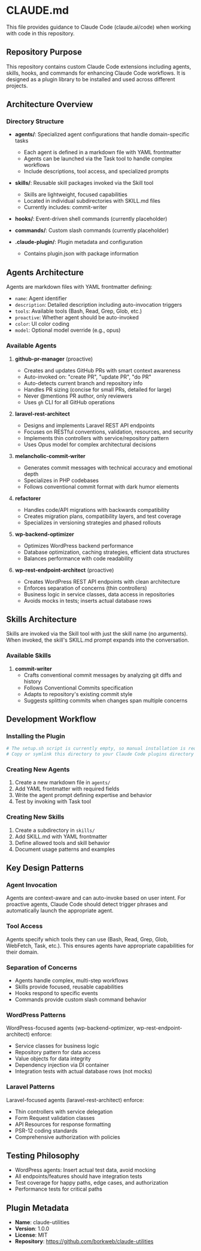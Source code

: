 # CLAUDE.md

This file provides guidance to Claude Code (claude.ai/code) when working with code in this repository.

## Repository Purpose

This repository contains custom Claude Code extensions including agents, skills, hooks, and commands for enhancing Claude Code workflows. It is designed as a plugin library to be installed and used across different projects.

## Architecture Overview

### Directory Structure

- **agents/**: Specialized agent configurations that handle domain-specific tasks
  - Each agent is defined in a markdown file with YAML frontmatter
  - Agents can be launched via the Task tool to handle complex workflows
  - Include descriptions, tool access, and specialized prompts

- **skills/**: Reusable skill packages invoked via the Skill tool
  - Skills are lightweight, focused capabilities
  - Located in individual subdirectories with SKILL.md files
  - Currently includes: commit-writer

- **hooks/**: Event-driven shell commands (currently placeholder)

- **commands/**: Custom slash commands (currently placeholder)

- **.claude-plugin/**: Plugin metadata and configuration
  - Contains plugin.json with package information

## Agents Architecture

Agents are markdown files with YAML frontmatter defining:
- `name`: Agent identifier
- `description`: Detailed description including auto-invocation triggers
- `tools`: Available tools (Bash, Read, Grep, Glob, etc.)
- `proactive`: Whether agent should be auto-invoked
- `color`: UI color coding
- `model`: Optional model override (e.g., opus)

### Available Agents

1. **github-pr-manager** (proactive)
   - Creates and updates GitHub PRs with smart context awareness
   - Auto-invoked on: "create PR", "update PR", "do PR"
   - Auto-detects current branch and repository info
   - Handles PR sizing (concise for small PRs, detailed for large)
   - Never @mentions PR author, only reviewers
   - Uses `gh` CLI for all GitHub operations

2. **laravel-rest-architect**
   - Designs and implements Laravel REST API endpoints
   - Focuses on RESTful conventions, validation, resources, and security
   - Implements thin controllers with service/repository pattern
   - Uses Opus model for complex architectural decisions

3. **melancholic-commit-writer**
   - Generates commit messages with technical accuracy and emotional depth
   - Specializes in PHP codebases
   - Follows conventional commit format with dark humor elements

4. **refactorer**
   - Handles code/API migrations with backwards compatibility
   - Creates migration plans, compatibility layers, and test coverage
   - Specializes in versioning strategies and phased rollouts

5. **wp-backend-optimizer**
   - Optimizes WordPress backend performance
   - Database optimization, caching strategies, efficient data structures
   - Balances performance with code readability

6. **wp-rest-endpoint-architect** (proactive)
   - Creates WordPress REST API endpoints with clean architecture
   - Enforces separation of concerns (thin controllers)
   - Business logic in service classes, data access in repositories
   - Avoids mocks in tests; inserts actual database rows

## Skills Architecture

Skills are invoked via the Skill tool with just the skill name (no arguments). When invoked, the skill's SKILL.md prompt expands into the conversation.

### Available Skills

1. **commit-writer**
   - Crafts conventional commit messages by analyzing git diffs and history
   - Follows Conventional Commits specification
   - Adapts to repository's existing commit style
   - Suggests splitting commits when changes span multiple concerns

## Development Workflow

### Installing the Plugin

```bash
# The setup.sh script is currently empty, so manual installation is required
# Copy or symlink this directory to your Claude Code plugins directory
```

### Creating New Agents

1. Create a new markdown file in `agents/`
2. Add YAML frontmatter with required fields
3. Write the agent prompt defining expertise and behavior
4. Test by invoking with Task tool

### Creating New Skills

1. Create a subdirectory in `skills/`
2. Add SKILL.md with YAML frontmatter
3. Define allowed tools and skill behavior
4. Document usage patterns and examples

## Key Design Patterns

### Agent Invocation
Agents are context-aware and can auto-invoke based on user intent. For proactive agents, Claude Code should detect trigger phrases and automatically launch the appropriate agent.

### Tool Access
Agents specify which tools they can use (Bash, Read, Grep, Glob, WebFetch, Task, etc.). This ensures agents have appropriate capabilities for their domain.

### Separation of Concerns
- Agents handle complex, multi-step workflows
- Skills provide focused, reusable capabilities
- Hooks respond to specific events
- Commands provide custom slash command behavior

### WordPress Patterns
WordPress-focused agents (wp-backend-optimizer, wp-rest-endpoint-architect) enforce:
- Service classes for business logic
- Repository pattern for data access
- Value objects for data integrity
- Dependency injection via DI container
- Integration tests with actual database rows (not mocks)

### Laravel Patterns
Laravel-focused agents (laravel-rest-architect) enforce:
- Thin controllers with service delegation
- Form Request validation classes
- API Resources for response formatting
- PSR-12 coding standards
- Comprehensive authorization with policies

## Testing Philosophy

- WordPress agents: Insert actual test data, avoid mocking
- All endpoints/features should have integration tests
- Test coverage for happy paths, edge cases, and authorization
- Performance tests for critical paths

## Plugin Metadata

- **Name**: claude-utilities
- **Version**: 1.0.0
- **License**: MIT
- **Repository**: https://github.com/borkweb/claude-utilities
